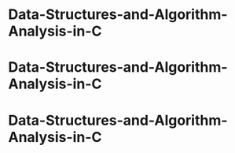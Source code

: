# Data-Structures-and-Algorithm-Analysis-in-C
# Data-Structures-and-Algorithm-Analysis-in-C
# Data-Structures-and-Algorithm-Analysis-in-C
